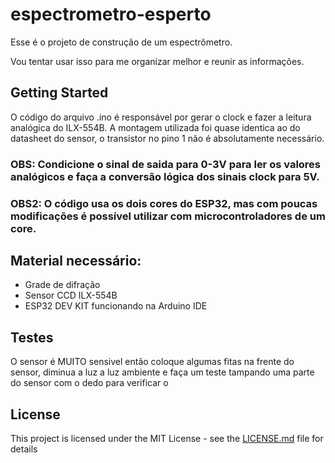 # espectrometro-esperto

Esse é o projeto de construção de um espectrômetro.

Vou tentar usar isso para me organizar melhor e reunir as informações.

## Getting Started

O código do arquivo .ino é responsável por gerar o clock e fazer a leitura analógica do ILX-554B. A montagem utilizada foi quase identica ao do datasheet do sensor, o transistor no pino 1 não é absolutamente necessário.


### OBS: Condicione o sinal de saida para 0-3V para ler os valores analógicos e faça a conversão lógica dos sinais clock para 5V.
### OBS2: O código usa os dois cores do ESP32, mas com poucas modificações é possível utilizar com microcontroladores de um core.

## Material necessário:
 - Grade de difração
 - Sensor CCD ILX-554B
 - ESP32 DEV KIT funcionando na Arduino IDE
 
## Testes

O sensor é MUITO sensivel então coloque algumas fitas na frente do sensor, diminua a luz a luz ambiente e faça um teste tampando uma parte do sensor com o dedo para verificar o  


## License

This project is licensed under the MIT License - see the [LICENSE.md](LICENSE.md) file for details


